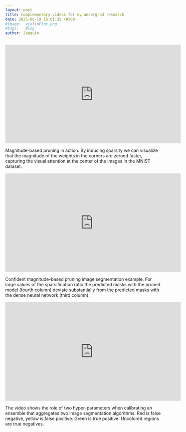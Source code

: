 ```yaml
---
layout: post
title: Complemantary videos for my undergrad research
date: 2025-06-19 15:01:35 +0300
#image:  violinPlot.png
#tags:   Blog
author: Joaquin
---
```




<div class="video-container">
  <iframe width="560" height="315" src="https://www.youtube.com/embed/DrO3UvC0y3E" frameborder="0" allow="accelerometer; autoplay; clipboard-write; encrypted-media; gyroscope; picture-in-picture" allowfullscreen></iframe>
  <p class="video-caption">Magnitude-based pruning in action. By inducing sparsity we can visualize that the magnitude of the weights in the corners are zeroed faster, capturing the visual attention at the center of the images in the MNIST dataset.</p>
</div>

<div class="video-container">
  <iframe width="560" height="315" src="https://www.youtube.com/embed/xRQMBpzK9Zs?feature=share" frameborder="0" allow="accelerometer; autoplay; clipboard-write; encrypted-media; gyroscope; picture-in-picture" allowfullscreen></iframe>
  <p class="video-caption">Confident magnitude-based pruning image segmentation example. For large values of the sparsification ratio the predicted masks with the pruned model (fourth column) deviate substantially from the predicted masks with the dense neural network (third column).</p>
</div>

<div class="video-container">
  <iframe width="560" height="315" src="https://www.youtube.com/embed/t7gx3c5Tm8g" frameborder="0" allow="accelerometer; autoplay; clipboard-write; encrypted-media; gyroscope; picture-in-picture" allowfullscreen></iframe>
  <p class="video-caption">The video shows the role of two hyper-parameters when calibrating an ensemble that aggregates two image segmentation algorithms. Red is false negative, yellow is false positive. Green is true positive. Uncolored regions are true negatives.</p>
</div>
